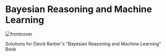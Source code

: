 # Bayesian Reasoning and Machine Learning

![frontcover](https://images-na.ssl-images-amazon.com/images/I/51xwlatM93L._SX328_BO1,204,203,200_.jpg)

Solutions for David Barber's "Bayesian Reasoning and Machine Learning" Book
